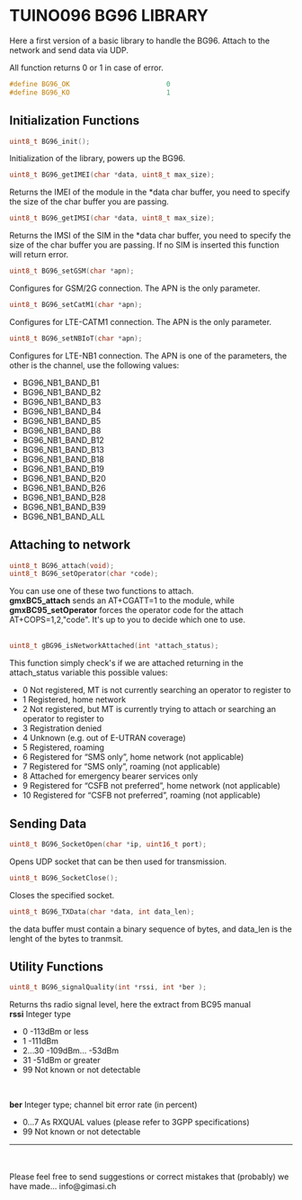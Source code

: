 # TUINO096 BG96 LIBRARY
Here a first version of a basic library to handle the BG96. Attach to the network and send data via UDP.<br/>


All function returns 0 or 1 in case of error.
```c
#define BG96_OK                        0 
#define BG96_KO                        1

```

## Initialization Functions
```c
uint8_t BG96_init();
```
Initialization of the library, powers up the BG96.

```c
uint8_t BG96_getIMEI(char *data, uint8_t max_size);
```
Returns the IMEI of the module in the *data char buffer, you need to specify the size of the char buffer you are passing.

```c
uint8_t BG96_getIMSI(char *data, uint8_t max_size);
```
Returns the IMSI of the SIM in the *data char buffer, you need to specify the size of the char buffer you are passing. If no SIM is inserted this function will return error.


```c
uint8_t BG96_setGSM(char *apn);
```
Configures for GSM/2G connection. The APN is the only parameter.<br/>

```c
uint8_t BG96_setCatM1(char *apn);
```
Configures for LTE-CATM1 connection. The APN is the only parameter.<br/>

```c
uint8_t BG96_setNBIoT(char *apn);
```
Configures for LTE-NB1 connection. The APN is one of the parameters, the other is the channel, use the following values:<br/>

* BG96_NB1_BAND_B1                
* BG96_NB1_BAND_B2                
* BG96_NB1_BAND_B3                
* BG96_NB1_BAND_B4                
* BG96_NB1_BAND_B5                
* BG96_NB1_BAND_B8                
* BG96_NB1_BAND_B12               
* BG96_NB1_BAND_B13               
* BG96_NB1_BAND_B18               
* BG96_NB1_BAND_B19               
* BG96_NB1_BAND_B20               
* BG96_NB1_BAND_B26               
* BG96_NB1_BAND_B28               
* BG96_NB1_BAND_B39               
* BG96_NB1_BAND_ALL               


## Attaching to network

```c
uint8_t BG96_attach(void);
uint8_t BG96_setOperator(char *code);
```

You can use one of these two functions to attach.<br/>
<b>gmxBC5_attach</b> sends an AT+CGATT=1 to the module, while <b>gmxBC95_setOperator</b> forces the operator code for the attach AT+COPS=1,2,"code". It's up to you to decide which one to use. <br/>
<br/>

```c
uint8_t gBG96_isNetworkAttached(int *attach_status);
```
This function simply check's if we are attached returning in the attach_status variable this possible values:

* 0     Not registered, MT is not currently searching an operator to register to
* 1     Registered, home network
* 2     Not registered, but MT is currently trying to attach or searching an operator to register to
* 3     Registration denied
* 4     Unknown (e.g. out of E-UTRAN coverage)
* 5     Registered, roaming
* 6     Registered for “SMS only”, home network (not applicable)
* 7     Registered for “SMS only”, roaming (not applicable)
* 8     Attached for emergency bearer services only
* 9     Registered for “CSFB not preferred”, home network (not applicable)
* 10    Registered for “CSFB not preferred”, roaming (not applicable)


## Sending  Data

```c
uint8_t BG96_SocketOpen(char *ip, uint16_t port);
```
Opens UDP socket that can be then used for transmission. 

```c
uint8_t BG96_SocketClose();
```
Closes the specified socket.

```c
uint8_t BG96_TXData(char *data, int data_len);
```
the data buffer must contain a binary sequence of bytes, and data_len is the lenght of the bytes to tranmsit.


## Utility Functions

```c
uint8_t BG96_signalQuality(int *rssi, int *ber );
```
Returns ths radio signal level, here the extract from BC95 manual<br/>
<b>rssi</b>  Integer type<br/>
* 0 -113dBm or less
* 1 -111dBm
* 2...30 -109dBm... -53dBm
* 31 -51dBm or greater
* 99 Not known or not detectable
<br/>

<b>ber</b> Integer type; channel bit error rate (in percent)<br/>
* 0...7 As RXQUAL values (please refer to 3GPP specifications)
* 99 Not known or not detectable

<hr>

<br/>
<br/>
Please feel free to send suggestions or correct mistakes that (probably) we have made...  info@gimasi.ch

